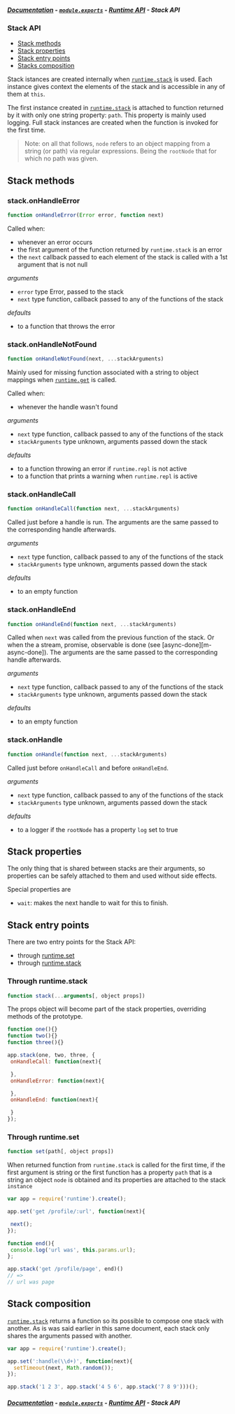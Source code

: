 ##### [Documentation][t-docs] - [`module.exports`][t-module] - [Runtime API][t-runtime] - Stack API

### Stack API

* [Stack methods](#stack-methods)
* [Stack properties](#stack-properties)
* [Stack entry points](#stack-entry-points)
* [Stacks composition](#composing-stacks)

Stack istances are created internally when [`runtime.stack`][t-runtime-stack] is used. Each instance gives context the elements of the stack and is accessible in any of them at `this`.

The first instance created in [`runtime.stack`][t-runtime-stack] is attached to function returned by it with only one string property: `path`. This property is mainly used logging. Full stack instances are created when the function is invoked for the first time.

> Note: on all that follows, `node` refers to an object mapping from a  string (or path) via regular expressions. Being the `rootNode` that for which no path was given.

## Stack methods

### stack.onHandleError
```js
function onHandleError(Error error, function next)
```

Called when:
 - whenever an error occurs
 - the first argument of the function returned by `runtime.stack` is an error
 - the `next` callback passed to each element of the stack is called with a 1st argument that is not null

_arguments_
 - `error` type Error, passed to the stack
 - `next` type function, callback passed to any of the functions of the stack

_defaults_
 - to a function that throws the error

### stack.onHandleNotFound
```js
function onHandleNotFound(next, ...stackArguments)
```

Mainly used for missing function associated with a string to object mappings when [`runtime.get`][t-runtime-get] is called.

Called when:
- whenever the handle wasn't found

_arguments_
- `next` type function, callback passed to any of the functions of the stack
- `stackArguments` type unknown, arguments passed down the stack

_defaults_
- to a function throwing an error if `runtime.repl` is not active
- to a function that prints a warning when `runtime.repl` is active

### stack.onHandleCall
```js
function onHandleCall(function next, ...stackArguments)
```

Called just before a handle is run. The arguments are the same passed to the corresponding handle afterwards.

_arguments_
 - `next` type function, callback passed to any of the functions of the stack
 - `stackArguments` type unknown, arguments passed down the stack

_defaults_
 - to an empty function

### stack.onHandleEnd
```js
function onHandleEnd(function next, ...stackArguments)
```

Called when `next` was called from the previous function of the stack. Or when the a stream, promise, observable is done (see [async-done][m-async-done]). The arguments are the same passed to the corresponding handle afterwards.

_arguments_
 - `next` type function, callback passed to any of the functions of the stack
 - `stackArguments` type unknown, arguments passed down the stack

_defaults_
 - to an empty function

### stack.onHandle
```js
function onHandle(function next, ...stackArguments)
```

Called just before `onHandleCall` and before `onHandleEnd`.

_arguments_
 - `next` type function, callback passed to any of the functions of the stack
 - `stackArguments` type unknown, arguments passed down the stack

_defaults_
 - to a logger if the `rootNode` has a property `log` set to true

## Stack properties

The only thing that is shared between stacks are their arguments, so properties can be safely attached to them and used without side effects.

Special properties are
 - `wait`: makes the next handle to wait for this to finish.

## Stack entry points

There are two entry points for the Stack API:
- through [runtime.set][t-runtime-set]
- through [runtime.stack][t-runtime-stack]

### Through runtime.stack
```js
function stack(...arguments[, object props])
```
The props object will become part of the stack properties, overriding methods of the prototype.

```js
function one(){}
function two(){}
function three(){}

app.stack(one, two, three, {
 onHandleCall: function(next){

 },
 onHandleError: function(next){

 },
 onHandleEnd: function(next){

 }
});
```
### Through runtime.set
```js
function set(path[, object props])
```
When returned function from `runtime.stack` is called for the first time, if the first argument is string or the first function has a property `path` that is a string an object `node` is obtained and its properties are attached to the stack `instance`

```js
var app = require('runtime').create();

app.set('get /profile/:url', function(next){

 next();
});

function end(){
 console.log('url was', this.params.url);
};

app.stack('get /profile/page', end)()
// =>
// url was page
```

## Stack composition

[`runtime.stack`][t-runtime-stack] returns a function so its possible to compose one stack with another. As is was said earlier in this same document, each stack only shares the arguments passed with another.

```js
var app = require('runtime').create();

app.set(':handle(\\d+)', function(next){
  setTimeout(next, Math.random());
});

app.stack('1 2 3', app.stack('4 5 6', app.stack('7 8 9')))();
```

##### [Documentation][t-docs] - [`module.exports`][t-module] - [Runtime API][t-runtime] - Stack API

<!--
  b-: is for badges
  t-: is for doc's toc
  x-: is for just a link
-->

[t-docs]: ./readme.md
[t-stack]: ./stack.md
[t-module]: ./module.md
[t-runtime]: ./runtime.md
[t-runtime-set]: ./runtime.md#runtimeset
[t-runtime-get]: ./runtime.md#runtimeget
[t-runtime-parse]: ./runtime.md#runtimeparse
[t-runtime-stack]: ./runtime.md#runtimestack
